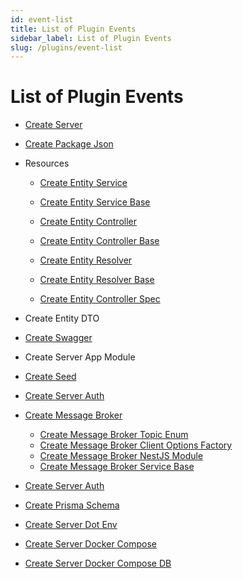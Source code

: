```yaml
---
id: event-list
title: List of Plugin Events
sidebar_label: List of Plugin Events
slug: /plugins/event-list
---
```


# List of Plugin Events

- [Create Server](plugins\plugin-events\create-server.md)

- [Create Package Json](plugins\plugin-events\create-package-json.md)

- Resources

  - [Create Entity Service](plugins\plugin-events\create-entity-service.md)
  - [Create Entity Service Base](plugins\plugin-events\create-entity-service-base.md)

  - [Create Entity Controller](plugins\plugin-events\create-entity-controller.md)
  - [Create Entity Controller Base](plugins\plugin-events\create-entity-controller-base.md)

  - [Create Entity Resolver](docs\plugins\plugin-events\create-entity-resolver.md)
  - [Create Entity Resolver Base](docs\plugins\plugin-events\create-entity-resolver.md)

  - [Create Entity Controller Spec](docs\plugins\plugin-events\create-entity-controller-spec.md)

- Create Entity DTO

- [Create Swagger](docs\plugins\plugin-events\create-swagger.md)

- Create Server App Module

- [Create Seed](docs\plugins\plugin-events\create-seed.md)

- [Create Server Auth](docs\plugins\plugin-events\create-server-auth.md)

- [Create Message Broker](plugins\plugin-events\create-message-broker.md)
  - [Create Message Broker Topic Enum](plugins\plugin-events\create-message-broker-topics-enum.md)
  - [Create Message Broker Client Options Factory](plugins\plugin-events\create-message-broker-client-options-factory.md)
  - [Create Message Broker NestJS Module](plugins\plugin-events\create-message-broker-nestjs-module.md)
  - [Create Message Broker Service Base](plugins\plugin-events\create-message-broker-service-base.md)
- [Create Server Auth](docs\plugins\plugin-events\create-server-auth.md)
- [Create Prisma Schema](plugins\plugin-events\create-prisma-schema.md)
- [Create Server Dot Env](plugins\plugin-events\create-server-dot-env.md)
- [Create Server Docker Compose](plugins\plugin-events\create-server-docker-compose.md)
- [Create Server Docker Compose DB](docs\plugins\plugin-events\create-server-docker-compose-db.md)
